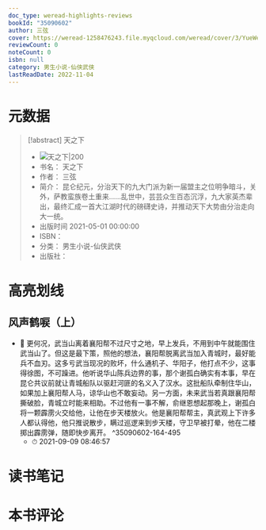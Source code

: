 ```yaml
---
doc_type: weread-highlights-reviews
bookId: "35090602"
author: 三弦
cover: https://weread-1258476243.file.myqcloud.com/weread/cover/3/YueWen_35090602/t7_YueWen_35090602.jpg
reviewCount: 0
noteCount: 0
isbn: null
category: 男生小说-仙侠武侠
lastReadDate: 2022-11-04
---
```

# 元数据
> [!abstract] 天之下
> - ![ 天之下|200](https://weread-1258476243.file.myqcloud.com/weread/cover/3/YueWen_35090602/t7_YueWen_35090602.jpg)
> - 书名： 天之下
> - 作者： 三弦
> - 简介： 昆仑纪元，分治天下的九大门派为新一届盟主之位明争暗斗，关外，萨教蛮族卷土重来……乱世中，芸芸众生百态沉浮，九大家英杰辈出，最终汇成一首大江湖时代的磅礴史诗，并推动天下大势由分治走向大一统。
> - 出版时间 2021-05-01 00:00:00
> - ISBN： 
> - 分类： 男生小说-仙侠武侠
> - 出版社： 

# 高亮划线

## 风声鹤唳（上）


- 📌 更何况，武当山离着襄阳帮不过尺寸之地，早上发兵，不用到中午就能围住武当山了。但这是最下策，照他的想法，襄阳帮脱离武当加入青城时，最好能兵不血刃。这多亏武当现况的败坏，什么通机子、华阳子，他打点不少，这事得徐图，不可躁进。他听说华山陈兵边界的事，那个谢孤白确实有本事，早在昆仑共议前就让青城船队以驱赶河匪的名义入了汉水。这批船队牵制住华山，如果加上襄阳帮人马，谅华山也不敢妄动。另一方面，未来武当若真跟襄阳帮撕破脸，青城立时能来相助。不过他有一事不解，俞继恩想起那晚上，谢孤白将一颗霹雳火交给他，让他在步天楼放火。他是襄阳帮帮主，真武观上下许多人都认得他，他只推说散步，瞒过巡逻来到步天楼，守卫早被打晕，他在二楼掷出霹雳弹，随即快步离开。 ^35090602-164-495
    - ⏱ 2021-09-09 08:46:57 
# 读书笔记

# 本书评论
